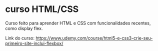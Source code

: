 # curso HTML/CSS

Curso feito para aprender HTML e CSS com funcionalidades recentes, como display flex.

Link do curso: https://www.udemy.com/course/html5-e-css3-crie-seu-primeiro-site-inclui-flexbox/
